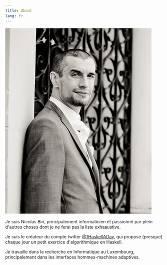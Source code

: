 ```yaml
---
title: About
lang: fr
---
```


<img src="/images/me.jpg" id="me" />

Je suis Nicolas Biri, principalement informaticien et passionné par plein
d'autres choses dont je ne ferai pas la liste exhaaustive.

Je suis le créateur du compte twitter
[@1HaskellADay](http://twitter.com/1HaskellADay), qui propose (presque)
chaque jour un petit exercice d'algorithmique en Haskell.

Je travaille dans la recherche en Informatique au Luxembourg, principalement
dans les interfaces hommes-machines adaptives.
